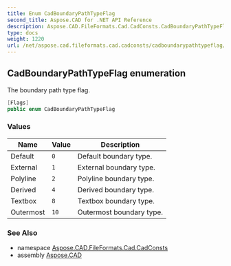 ```yaml
---
title: Enum CadBoundaryPathTypeFlag
second_title: Aspose.CAD for .NET API Reference
description: Aspose.CAD.FileFormats.Cad.CadConsts.CadBoundaryPathTypeFlag enum. The boundary path type flag
type: docs
weight: 1220
url: /net/aspose.cad.fileformats.cad.cadconsts/cadboundarypathtypeflag/
---
```

## CadBoundaryPathTypeFlag enumeration

The boundary path type flag.

```csharp
[Flags]
public enum CadBoundaryPathTypeFlag
```

### Values

| Name | Value | Description |
| --- | --- | --- |
| Default | `0` | Default boundary type. |
| External | `1` | External boundary type. |
| Polyline | `2` | Polyline boundary type. |
| Derived | `4` | Derived boundary type. |
| Textbox | `8` | Textbox boundary type. |
| Outermost | `10` | Outermost boundary type. |

### See Also

* namespace [Aspose.CAD.FileFormats.Cad.CadConsts](../../aspose.cad.fileformats.cad.cadconsts/)
* assembly [Aspose.CAD](../../)



